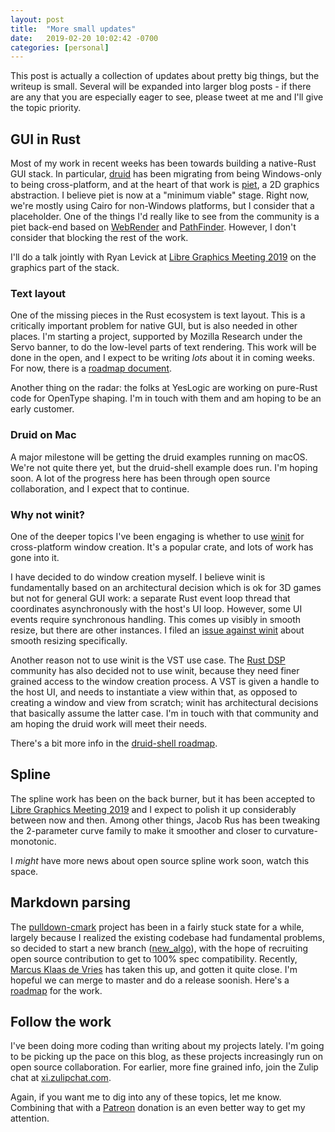 ```yaml
---
layout: post
title:  "More small updates"
date:   2019-02-20 10:02:42 -0700
categories: [personal]
---
```

This post is actually a collection of updates about pretty big things, but the writeup is small. Several will be expanded into larger blog posts - if there are any that you are especially eager to see, please tweet at me and I'll give the topic priority.

## GUI in Rust

Most of my work in recent weeks has been towards building a native-Rust GUI stack. In particular, [druid] has been migrating from being Windows-only to being cross-platform, and at the heart of that work is [piet], a 2D graphics abstraction. I believe piet is now at a "minimum viable" stage. Right now, we're mostly using Cairo for non-Windows platforms, but I consider that a placeholder. One of the things I'd really like to see from the community is a piet back-end based on [WebRender] and [PathFinder]. However, I don't consider that blocking the rest of the work.

I'll do a talk jointly with Ryan Levick at [Libre Graphics Meeting 2019] on the graphics part of the stack.

### Text layout

One of the missing pieces in the Rust ecosystem is text layout. This is a critically important problem for native GUI, but is also needed in other places. I'm starting a project, supported by Mozilla Research under the Servo banner, to do the low-level parts of text rendering. This work will be done in the open, and I expect to be writing *lots* about it in coming weeks. For now, there is a [roadmap document].

Another thing on the radar: the folks at YesLogic are working on pure-Rust code for OpenType shaping. I'm in touch with them and am hoping to be an early customer.

### Druid on Mac

A major milestone will be getting the druid examples running on macOS. We're not quite there yet, but the druid-shell example does run. I'm hoping soon. A lot of the progress here has been through open source collaboration, and I expect that to continue.

### Why not winit?

One of the deeper topics I've been engaging is whether to use [winit] for cross-platform window creation. It's a popular crate, and lots of work has gone into it.

I have decided to do window creation myself. I believe winit is fundamentally based on an architectural decision which is ok for 3D games but not for general GUI work: a separate Rust event loop thread that coordinates asynchronously with the host's UI loop. However, some UI events require synchronous handling. This comes up visibly in smooth resize, but there are other instances. I filed an [issue against winit] about smooth resizing specifically.

Another reason not to use winit is the VST use case. The [Rust DSP] community has also decided not to use winit, because they need finer grained access to the window creation process. A VST is given a handle to the host UI, and needs to instantiate a view within that, as opposed to creating a window and view from scratch; winit has architectural decisions that basically assume the latter case. I'm in touch with that community and am hoping the druid work will meet their needs.

There's a bit more info in the [druid-shell roadmap].

[Rust DSP]: https://github.com/rust-dsp
[druid-shell roadmap]: https://github.com/xi-editor/druid/issues/16

## Spline

The spline work has been on the back burner, but it has been accepted to [Libre Graphics Meeting 2019] and I expect to polish it up considerably between now and then. Among other things, Jacob Rus has been tweaking the 2-parameter curve family to make it smoother and closer to curvature-monotonic.

I *might* have more news about open source spline work soon, watch this space.

## Markdown parsing

The [pulldown-cmark] project has been in a fairly stuck state for a while, largely because I realized the existing codebase had fundamental problems, so decided to start a new branch ([new_algo]), with the hope of recruiting open source contribution to get to 100% spec compatibility. Recently, [Marcus Klaas de Vries] has taken this up, and gotten it quite close. I'm hopeful we can merge to master and do a release soonish. Here's a [roadmap][pulldown-cmark roadmap] for the work.

## Follow the work

I've been doing more coding than writing about my projects lately. I'm going to be picking up the pace on this blog, as these projects increasingly run on open source collaboration. For earlier, more fine grained info, join the Zulip chat at [xi.zulipchat.com].

Again, if you want me to dig into any of these topics, let me know. Combining that with a [Patreon] donation is an even better way to get my attention.

[Libre Graphics Meeting 2019]: https://libregraphicsmeeting.org/2019/
[pulldown-cmark]: https://github.com/raphlinus/pulldown-cmark
[roadmap document]: https://drive.google.com/open?id=1aw41q_izail-p99mN8dHrJeh9tMQ-Pldi54W6m7MHU8
[Marcus Klaas de Vries]: https://marcusklaas.nl/
[xi.zulipchat.com]: https://xi.zulipchat.com
[druid]: https://github.com/xi-editor/druid
[xi-win]: https://github.com/xi-editor/xi-win
[new_algo]: https://github.com/raphlinus/pulldown-cmark/tree/new_algo
[WebRender]: https://github.com/servo/webrender
[PathFinder]: https://github.com/pcwalton/pathfinder
[winit]: https://github.com/tomaka/winit
[issue against winit]: https://github.com/tomaka/winit/issues/786
[pulldown-cmark roadmap]: https://github.com/raphlinus/pulldown-cmark/issues/154
[Patreon]: https://www.patreon.com/raphlinus
[piet]: https://github.com/linebender/piet
